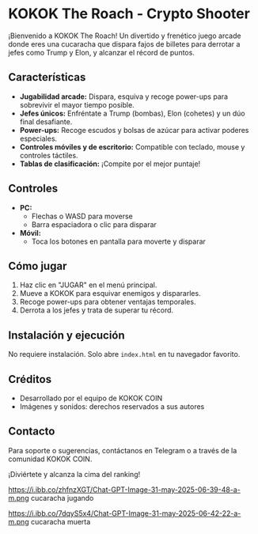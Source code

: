 # KOKOK The Roach - Crypto Shooter

¡Bienvenido a KOKOK The Roach! Un divertido y frenético juego arcade donde eres una cucaracha que dispara fajos de billetes para derrotar a jefes como Trump y Elon, y alcanzar el récord de puntos.

## Características
- **Jugabilidad arcade:** Dispara, esquiva y recoge power-ups para sobrevivir el mayor tiempo posible.
- **Jefes únicos:** Enfréntate a Trump (bombas), Elon (cohetes) y un dúo final desafiante.
- **Power-ups:** Recoge escudos y bolsas de azúcar para activar poderes especiales.
- **Controles móviles y de escritorio:** Compatible con teclado, mouse y controles táctiles.
- **Tablas de clasificación:** ¡Compite por el mejor puntaje!

## Controles
- **PC:**
  - Flechas o WASD para moverse
  - Barra espaciadora o clic para disparar
- **Móvil:**
  - Toca los botones en pantalla para moverte y disparar

## Cómo jugar
1. Haz clic en "JUGAR" en el menú principal.
2. Mueve a KOKOK para esquivar enemigos y dispararles.
3. Recoge power-ups para obtener ventajas temporales.
4. Derrota a los jefes y trata de superar tu récord.

## Instalación y ejecución
No requiere instalación. Solo abre `index.html` en tu navegador favorito.

## Créditos
- Desarrollado por el equipo de KOKOK COIN
- Imágenes y sonidos: derechos reservados a sus autores

## Contacto
Para soporte o sugerencias, contáctanos en Telegram o a través de la comunidad KOKOK COIN.

¡Diviértete y alcanza la cima del ranking!

https://i.ibb.co/zhfnzXGT/Chat-GPT-Image-31-may-2025-06-39-48-a-m.png cucaracha jugando 

https://i.ibb.co/7dqyS5x4/Chat-GPT-Image-31-may-2025-06-42-22-a-m.png cucaracha muerta